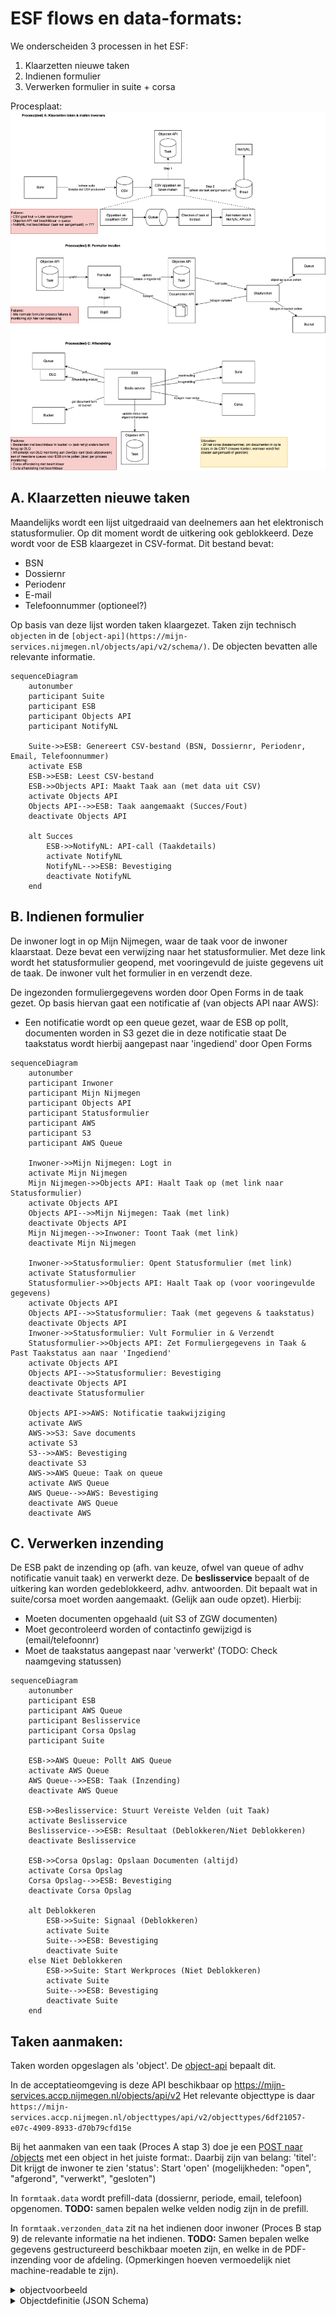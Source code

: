 # ESF flows en data-formats:

We onderscheiden 3 processen in het ESF:
1. Klaarzetten nieuwe taken
2. Indienen formulier
3. Verwerken formulier in suite + corsa

Procesplaat:
![Proces met verantwoordelijkheden](process-met-verantwoordelijkheden.drawio.png)

## A. Klaarzetten nieuwe taken
Maandelijks wordt een lijst uitgedraaid van deelnemers aan het elektronisch statusformulier. Op dit moment wordt de uitkering ook geblokkeerd.
Deze wordt voor de ESB klaargezet in CSV-format. 
Dit bestand bevat:
- BSN
- Dossiernr
- Periodenr
- E-mail
- Telefoonnummer (optioneel?)

Op basis van deze lijst worden taken klaargezet. Taken zijn technisch `objecten` in de `[object-api](https://mijn-services.nijmegen.nl/objects/api/v2/schema/)`.
De objecten bevatten alle relevante informatie.

```mermaid
sequenceDiagram
    autonumber
    participant Suite
    participant ESB
    participant Objects API
    participant NotifyNL

    Suite->>ESB: Genereert CSV-bestand (BSN, Dossiernr, Periodenr, Email, Telefoonnummer)
    activate ESB
    ESB->>ESB: Leest CSV-bestand
    ESB->>Objects API: Maakt Taak aan (met data uit CSV)
    activate Objects API
    Objects API-->>ESB: Taak aangemaakt (Succes/Fout)
    deactivate Objects API

    alt Succes
        ESB->>NotifyNL: API-call (Taakdetails)
        activate NotifyNL
        NotifyNL-->>ESB: Bevestiging
        deactivate NotifyNL
    end
```

## B. Indienen formulier
De inwoner logt in op Mijn Nijmegen, waar de taak voor de inwoner klaarstaat. Deze bevat een verwijzing naar het statusformulier. Met deze link wordt
het statusformulier geopend, met vooringevuld de juiste gegevens uit de taak. De inwoner vult het formulier in en verzendt deze.

De ingezonden formuliergegevens worden door Open Forms in de taak gezet.
Op basis hiervan gaat een notificatie af (van objects API naar AWS):
- Een notificatie wordt op een queue gezet, waar de ESB op pollt, documenten worden in S3 gezet die in deze notificatie staat
De taakstatus wordt hierbij aangepast naar 'ingediend' door Open Forms

```mermaid
sequenceDiagram
    autonumber
    participant Inwoner
    participant Mijn Nijmegen
    participant Objects API
    participant Statusformulier
    participant AWS
    participant S3
    participant AWS Queue

    Inwoner->>Mijn Nijmegen: Logt in
    activate Mijn Nijmegen
    Mijn Nijmegen->>Objects API: Haalt Taak op (met link naar Statusformulier)
    activate Objects API
    Objects API-->>Mijn Nijmegen: Taak (met link)
    deactivate Objects API
    Mijn Nijmegen-->>Inwoner: Toont Taak (met link)
    deactivate Mijn Nijmegen

    Inwoner->>Statusformulier: Opent Statusformulier (met link)
    activate Statusformulier
    Statusformulier->>Objects API: Haalt Taak op (voor vooringevulde gegevens)
    activate Objects API
    Objects API-->>Statusformulier: Taak (met gegevens & taakstatus)
    deactivate Objects API
    Inwoner->>Statusformulier: Vult Formulier in & Verzendt
    Statusformulier->>Objects API: Zet Formuliergegevens in Taak & Past Taakstatus aan naar 'Ingediend'
    activate Objects API
    Objects API-->>Statusformulier: Bevestiging
    deactivate Objects API
    deactivate Statusformulier

    Objects API->>AWS: Notificatie taakwijziging
    activate AWS
    AWS->>S3: Save documents
    activate S3
    S3-->>AWS: Bevestiging
    deactivate S3
    AWS->>AWS Queue: Taak on queue
    activate AWS Queue
    AWS Queue-->>AWS: Bevestiging
    deactivate AWS Queue
    deactivate AWS
```

## C. Verwerken inzending
De ESB pakt de inzending op (afh. van keuze, ofwel van queue of adhv notificatie vanuit taak) en verwerkt deze. De **beslisservice** bepaalt of de 
uitkering kan worden gedeblokkeerd, adhv. antwoorden. Dit bepaalt wat in suite/corsa moet worden aangemaakt. (Gelijk aan oude opzet). Hierbij:
- Moeten documenten opgehaald (uit S3 of ZGW documenten)
- Moet gecontroleerd worden of contactinfo gewijzigd is (email/telefoonnr)
- Moet de taakstatus aangepast naar 'verwerkt' (TODO: Check naamgeving statussen)
```mermaid
sequenceDiagram
    autonumber
    participant ESB
    participant AWS Queue
    participant Beslisservice
    participant Corsa Opslag
    participant Suite

    ESB->>AWS Queue: Pollt AWS Queue
    activate AWS Queue
    AWS Queue-->>ESB: Taak (Inzending)
    deactivate AWS Queue

    ESB->>Beslisservice: Stuurt Vereiste Velden (uit Taak)
    activate Beslisservice
    Beslisservice-->>ESB: Resultaat (Deblokkeren/Niet Deblokkeren)
    deactivate Beslisservice

    ESB->>Corsa Opslag: Opslaan Documenten (altijd)
    activate Corsa Opslag
    Corsa Opslag-->>ESB: Bevestiging
    deactivate Corsa Opslag

    alt Deblokkeren
        ESB->>Suite: Signaal (Deblokkeren)
        activate Suite
        Suite-->>ESB: Bevestiging
        deactivate Suite
    else Niet Deblokkeren
        ESB->>Suite: Start Werkproces (Niet Deblokkeren)
        activate Suite
        Suite-->>ESB: Bevestiging
        deactivate Suite
    end
```

## Taken aanmaken:
Taken worden opgeslagen als 'object'. De [object-api](https://mijn-services.accp.nijmegen.nl/objects/api/v2/schema/) bepaalt dit. 

In de acceptatieomgeving is deze API beschikbaar op https://mijn-services.accp.nijmegen.nl/objects/api/v2 Het relevante objecttype is daar `https://mijn-services.accp.nijmegen.nl/objecttypes/api/v2/objecttypes/6df21057-e07c-4909-8933-d70b79cfd15e`

Bij het aanmaken van een taak (Proces A stap 3) doe je een [POST naar /objects](https://mijn-services.accp.nijmegen.nl/objects/api/v2/schema/#tag/objects/operation/object_create) met een object in het juiste format:. Daarbij zijn van belang:
'titel': Dit krijgt de inwoner te zien
'status': Start 'open' (mogelijkheden: "open", "afgerond", "verwerkt", "gesloten")

In `formtaak.data` wordt prefill-data (dossiernr, periode, email, telefoon) opgenomen. **TODO:** samen bepalen welke velden nodig zijn in de prefill.

In `formtaak.verzonden_data` zit na het indienen door inwoner (Proces B stap 9) de relevante informatie na het indienen. **TODO:** Samen bepalen welke gegevens gestructureerd beschikbaar moeten zijn, en welke in de PDF-inzending voor de afdeling. (Opmerkingen hoeven vermoedelijk niet machine-readable te zijn).

<details>
    <summary>objectvoorbeeld</summary>

```json
    {
            "type": "https://mijn-services.accp.nijmegen.nl/objecttypes/api/v2/objecttypes/6df21057-e07c-4909-8933-d70b79cfd15e",
            "record": {
                "typeVersion": 3,
                "data": {
                    "soort": "formtaak",
                    "titel": "Statusformulier invullen",
                    "status": "open",
                    "eigenaar": "nijmegen",
                    "formtaak": {
                        "formulier": {
                            "soort": "url",
                            "value": "https://formulier.accp.nijmegen.nl/statusformulier"
                        },
                        "data": {
                            "dossiernummer": "dossier-test-1",
                            "periodenummer": "202506",
                            "email": "test@example.com",
                            "telefoon": "1234567890"
                        }
                    },
                    "koppeling": {
                        "uuid": "4c9b685d-3a9c-4216-9bb8-cac7fb2456e1",
                        "registratie": "zaak"
                    },
                    "verloopdatum": "2025-05-21 00:00:00",
                    "identificatie": {
                        "type": "bsn",
                        "value": "900026236"
                    },
                    "verwerker_taak_id": "client_task"
                },
                "geometry": null,
                "startAt": "2025-05-26",
                "endAt": null,
                "registrationAt": "2025-05-26",
                "correctionFor": null,
                "correctedBy": null
            }
        }
```

</details>

<details>
    <summary>Objectdefinitie (JSON Schema)</summary>

```json
{
  "type": "object",
  "$defs": {
    "url": {
      "type": "object",
      "required": [
        "uri"
      ],
      "properties": {
        "uri": {
          "type": "string",
          "format": "uri"
        }
      },
      "description": "Een link naar een externe resource. Als hier op deze taak geklikt word, word de gebruiker doorgestuurd naar deze link",
      "additionalProperties": false
    },
    "soort": {
      "enum": [
        "url",
        "formtaak",
        "ogonebetaling"
      ],
      "type": "string",
      "description": "Soort taak. Bijhorende taak specifieke informatie staat in een object met dezelfde naam in deze json"
    },
    "formtaak": {
      "type": "object",
      "required": [
        "formulier"
      ],
      "properties": {
        "data": {
          "$ref": "#/$defs/esfTaakData"
        },
        "formulier": {
          "oneOf": [
            {
              "type": "object",
              "properties": {
                "soort": {
                  "const": "url"
                },
                "value": {
                  "type": "string",
                  "format": "uri"
                }
              }
            },
            {
              "type": "object",
              "properties": {
                "soort": {
                  "const": "id"
                },
                "value": {
                  "type": "string"
                }
              }
            }
          ],
          "description": "Identificatie van bijhorend (formIO) formulier. Kan URL zijn voor externe opslag of ID voor locale opslag."
        },
        "verzonden_data": {
          "$ref": "#/$defs/esfTaakVerzondenData"
        }
      },
      "description": "Een taak die uitgevoerd kan worden binnen het desbetreffende portaal",
      "additionalProperties": false
    },
    "esfTaakData": {
      "type": "object",
      "required": [
        "dossiernummer",
        "periodenummer",
        "email"
      ],
      "properties": {
        "email": {
          "type": "string"
        },
        "telefoon": {
          "type": "string"
        },
        "dossiernummer": {
          "type": "string"
        },
        "periodenummer": {
          "type": "string"
        }
      },
      "description": "Data die benodigd is om het ESF te verwerken"
    },
    "ogonebetaling": {
      "type": "object",
      "required": [
        "bedrag",
        "betaalkenmerk",
        "pspid"
      ],
      "properties": {
        "pspid": {
          "type": "string"
        },
        "bedrag": {
          "type": "number",
          "minimum": 0,
          "multipleOf": 0.01
        },
        "betaalkenmerk": {
          "type": "string"
        }
      },
      "description": "Een betaling die via het portaal met Ogone / Ingenico wordt voldaan",
      "additionalProperties": false
    },
    "esfTaakVerzondenData": {
      "type": "object",
      "required": [
        "email",
        "telefoon",
        "inkomstengewijzigd",
        "woonsituatiegewijzigd",
        "vakantiegewijzigd",
        "studiegewijzigd",
        "vrijwilligerswerkgewijzigd",
        "vermogengewijzigd"
      ],
      "properties": {
        "email": {
          "type": "string"
        },
        "telefoon": {
          "type": "string"
        },
        "studiegewijzigd": {
          "enum": [
            "jaGestartMetStudie",
            "jaGestoptMetStudie",
            "nee"
          ],
          "type": "string"
        },
        "vakantiegewijzigd": {
          "enum": [
            "ja",
            "nee"
          ],
          "type": "string"
        },
        "vermogengewijzigd": {
          "enum": [
            "ja",
            "nee"
          ],
          "type": "string"
        },
        "inkomstengewijzigd": {
          "enum": [
            "ja",
            "nee"
          ],
          "type": "string"
        },
        "woonsituatiegewijzigd": {
          "enum": [
            "ja",
            "nee"
          ],
          "type": "string"
        },
        "vrijwilligerswerkgewijzigd": {
          "enum": [
            "jaGestartMetVrijwilligerswerk",
            "jaGestoptMetVrijwilligerswerk",
            "nee"
          ],
          "type": "string"
        }
      },
      "description": "Ingezonden data vanuit het ESF",
      "additionalProperties": true
    }
  },
  "title": "ObjectType Taak",
  "examples": [
    {
      "url": {
        "uri": "https://google.com"
      },
      "soort": "formtaak",
      "titel": "Check loan",
      "status": "open",
      "eigenaar": "gzac-sd",
      "formtaak": {
        "data": {
          "voornaam": "Jan",
          "achternaam": "Smit",
          "toestemming": true,
          "geboortedatum": "01-01-1970"
        },
        "formulier": {
          "soort": "url",
          "value": "http://localhost:8010/api/v2/objects/4e40fb4c-a29a-4e48-944b-c34a1ff6c8f4"
        },
        "verzonden_data": {
          "voornaam": "Jan",
          "achternaam": "Smit",
          "toestemming": false,
          "geboortedatum": "01-01-1971"
        }
      },
      "koppeling": {
        "uuid": "5551a7c5-4e92-43e6-8d23-80359b7e22b7",
        "registratie": "zaak"
      },
      "verloopdatum": "2023-09-20T18:25:43.524Z",
      "identificatie": {
        "type": "bsn",
        "value": "82395551"
      },
      "ogonebetaling": {
        "pspid": "MyID",
        "bedrag": 147.43,
        "betaalkenmerk": "abcdef1234"
      },
      "additional_fields": {
        "attachments": [
          {
            "url": "s3://bucketname/{taakid}/attachment1.pdf",
            "title": "attachment1"
          },
          {
            "url": "s3://bucketname/{taakid}/attachment2.jpg",
            "title": "attachment2"
          }
        ]
      },
      "verwerker_taak_id": "18af0b6a-967b-4f81-bb8e-a44988e0c2f0"
    }
  ],
  "required": [
    "titel",
    "status",
    "soort",
    "identificatie",
    "verwerker_taak_id",
    "eigenaar"
  ],
  "properties": {
    "url": {
      "$ref": "#/$defs/url"
    },
    "soort": {
      "$ref": "#/$defs/soort"
    },
    "titel": {
      "type": "string",
      "description": "Weergave naam van de taak. Max 1 zin"
    },
    "status": {
      "enum": [
        "open",
        "afgerond",
        "verwerkt",
        "gesloten"
      ],
      "type": "string",
      "description": "Status van de taak. Open: Taak kan worden gestart. Afgerond: Taak is uitgevoerd door gebruiker maar nog niet verwerkt. Verwerkt: Taak is verwerkt door ZAC. Gesloten: Taak is gearchiveerd."
    },
    "eigenaar": {
      "type": "string",
      "description": "Een identificatie van de eigenaar / aanmaker van de taak. Gebruikt voor filtering ed."
    },
    "formtaak": {
      "$ref": "#/$defs/formtaak"
    },
    "koppeling": {
      "type": "object",
      "properties": {
        "uuid": {
          "type": "string",
          "format": "uuid"
        },
        "registratie": {
          "enum": [
            "zaak",
            "product"
          ],
          "type": "string"
        }
      },
      "description": "Optioneel: Zaak of Product UUID waaraan de taak verbonden is",
      "additionalProperties": false
    },
    "verloopdatum": {
      "type": "string",
      "format": "date-time",
      "description": "Optioneel: Verloopdatum van de taak"
    },
    "identificatie": {
      "type": "object",
      "properties": {
        "type": {
          "type": "string"
        },
        "value": {
          "type": "string"
        }
      },
      "description": "KVK of BSN waaraan de taak gericht is. Kan uitgebreid worden met andere types"
    },
    "ogonebetaling": {
      "$ref": "#/$defs/ogonebetaling"
    },
    "additional_fields": {
      "type": "object",
      "properties": {
        "attachments": {
          "description": "array met objecten met een title en url property"
        }
      },
      "description": "Extra velden die niet in de standaard specificatie staan",
      "additionalProperties": true
    },
    "verwerker_taak_id": {
      "type": "string",
      "format": "uuid",
      "description": "Een UUID waarmee een ZAC een link kan leggen tussen de taak en zijn eigen administratie"
    }
  },
  "additionalProperties": false
}
```

</details>
